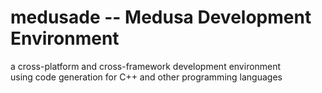 # medusade -- Medusa Development Environment
a cross-platform and cross-framework development environment<br/>
using code generation for C++ and other programming languages
